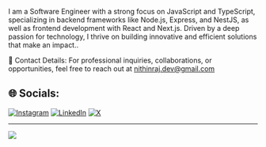 I am a Software Engineer with a strong focus on JavaScript and TypeScript, specializing in backend frameworks like Node.js, Express, and NestJS, as well as frontend development with React and Next.js. Driven by a deep passion for technology, I thrive on building innovative and efficient solutions that make an impact..

📧 Contact Details: For professional inquiries, collaborations, or opportunities, feel free to reach out at nithinraj.dev@gmail.com



## 🌐 Socials:
[![Instagram](https://img.shields.io/badge/Instagram-%23E4405F.svg?logo=Instagram&logoColor=white)](https://instagram.com/https://www.instagram.com/nithinrajs_/) [![LinkedIn](https://img.shields.io/badge/LinkedIn-%230077B5.svg?logo=linkedin&logoColor=white)](https://linkedin.com/in/https://www.linkedin.com/in/nithin-raj-73069425b/) [![X](https://img.shields.io/badge/X-black.svg?logo=X&logoColor=white)](https://x.com/https://twitter.com/Kaa_dan) 



---
[![](https://visitcount.itsvg.in/api?id=Kaa-dan&icon=0&color=0)](https://visitcount.itsvg.in)

